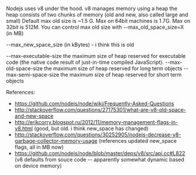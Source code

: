 Nodejs uses v8 under the hood.
v8 manages memory using a heap
the heap consists of two chunks of memory (old and new, also called large and small)
Default max old size is ~1.5 G. Max on 64bit machines is 1.7G. Max on 32bit is 512M.
You can control max old size with --max_old_space_size=X (in MB)

--max_new_space_size (in kBytes) - i think this is old

--max-executable-size the maximum size of heap reserved for executable code (the native code result of just-in-time compiled JavaScript).
--max-old-space-size the maximum size of heap reserved for long term objects
--max-semi-space-size the maximum size of heap reserved for short term objects

References:

- https://github.com/nodejs/node/wiki/Frequently-Asked-Questions
- http://stackoverflow.com/questions/27175301/what-are-v8-old-space-and-new-space
- http://erikcorry.blogspot.ru/2012/11/memory-management-flags-in-v8.html (good, but old. i think new_space has changed)
- http://stackoverflow.com/questions/30252905/nodejs-decrease-v8-garbage-collector-memory-usage (references updated new_space flags, all in MB now)
- https://github.com/nodejs/node/blob/master/deps/v8/src/api.cc#L822 (v8 defaults from souce code -- apparently somewhat dynamic based on device memory)
